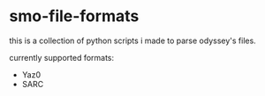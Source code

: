 # smo-file-formats

this is a collection of python scripts i made to parse odyssey's files.

currently supported formats:
* Yaz0
* SARC
